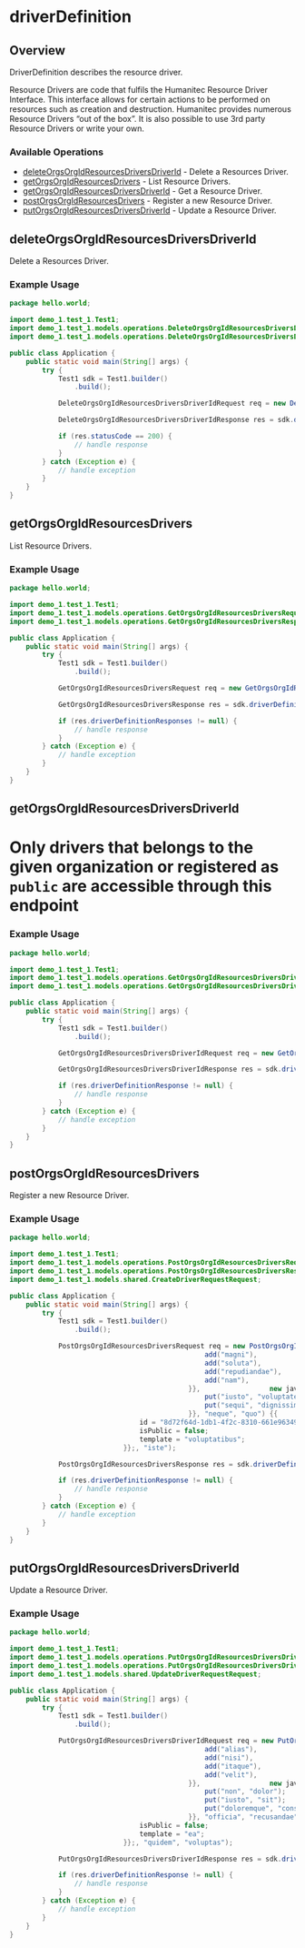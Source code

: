 # driverDefinition

## Overview

DriverDefinition describes the resource driver.

Resource Drivers are code that fulfils the Humanitec Resource Driver Interface. This interface allows for certain actions to be performed on resources such as creation and destruction. Humanitec provides numerous Resource Drivers “out of the box”. It is also possible to use 3rd party Resource Drivers or write your own.
<SchemaDefinition schemaRef="#/components/schemas/DriverDefinitionRequest" />


### Available Operations

* [deleteOrgsOrgIdResourcesDriversDriverId](#deleteorgsorgidresourcesdriversdriverid) - Delete a Resources Driver.
* [getOrgsOrgIdResourcesDrivers](#getorgsorgidresourcesdrivers) - List Resource Drivers.
* [getOrgsOrgIdResourcesDriversDriverId](#getorgsorgidresourcesdriversdriverid) - Get a Resource Driver.
* [postOrgsOrgIdResourcesDrivers](#postorgsorgidresourcesdrivers) - Register a new Resource Driver.
* [putOrgsOrgIdResourcesDriversDriverId](#putorgsorgidresourcesdriversdriverid) - Update a Resource Driver.

## deleteOrgsOrgIdResourcesDriversDriverId

Delete a Resources Driver.

### Example Usage

```java
package hello.world;

import demo_1.test_1.Test1;
import demo_1.test_1.models.operations.DeleteOrgsOrgIdResourcesDriversDriverIdRequest;
import demo_1.test_1.models.operations.DeleteOrgsOrgIdResourcesDriversDriverIdResponse;

public class Application {
    public static void main(String[] args) {
        try {
            Test1 sdk = Test1.builder()
                .build();

            DeleteOrgsOrgIdResourcesDriversDriverIdRequest req = new DeleteOrgsOrgIdResourcesDriversDriverIdRequest("laborum", "consectetur");            

            DeleteOrgsOrgIdResourcesDriversDriverIdResponse res = sdk.driverDefinition.deleteOrgsOrgIdResourcesDriversDriverId(req);

            if (res.statusCode == 200) {
                // handle response
            }
        } catch (Exception e) {
            // handle exception
        }
    }
}
```

## getOrgsOrgIdResourcesDrivers

List Resource Drivers.

### Example Usage

```java
package hello.world;

import demo_1.test_1.Test1;
import demo_1.test_1.models.operations.GetOrgsOrgIdResourcesDriversRequest;
import demo_1.test_1.models.operations.GetOrgsOrgIdResourcesDriversResponse;

public class Application {
    public static void main(String[] args) {
        try {
            Test1 sdk = Test1.builder()
                .build();

            GetOrgsOrgIdResourcesDriversRequest req = new GetOrgsOrgIdResourcesDriversRequest("velit");            

            GetOrgsOrgIdResourcesDriversResponse res = sdk.driverDefinition.getOrgsOrgIdResourcesDrivers(req);

            if (res.driverDefinitionResponses != null) {
                // handle response
            }
        } catch (Exception e) {
            // handle exception
        }
    }
}
```

## getOrgsOrgIdResourcesDriversDriverId

# Only drivers that belongs to the given organization or registered as `public` are accessible through this endpoint

### Example Usage

```java
package hello.world;

import demo_1.test_1.Test1;
import demo_1.test_1.models.operations.GetOrgsOrgIdResourcesDriversDriverIdRequest;
import demo_1.test_1.models.operations.GetOrgsOrgIdResourcesDriversDriverIdResponse;

public class Application {
    public static void main(String[] args) {
        try {
            Test1 sdk = Test1.builder()
                .build();

            GetOrgsOrgIdResourcesDriversDriverIdRequest req = new GetOrgsOrgIdResourcesDriversDriverIdRequest("atque", "ipsum");            

            GetOrgsOrgIdResourcesDriversDriverIdResponse res = sdk.driverDefinition.getOrgsOrgIdResourcesDriversDriverId(req);

            if (res.driverDefinitionResponse != null) {
                // handle response
            }
        } catch (Exception e) {
            // handle exception
        }
    }
}
```

## postOrgsOrgIdResourcesDrivers

Register a new Resource Driver.

### Example Usage

```java
package hello.world;

import demo_1.test_1.Test1;
import demo_1.test_1.models.operations.PostOrgsOrgIdResourcesDriversRequest;
import demo_1.test_1.models.operations.PostOrgsOrgIdResourcesDriversResponse;
import demo_1.test_1.models.shared.CreateDriverRequestRequest;

public class Application {
    public static void main(String[] args) {
        try {
            Test1 sdk = Test1.builder()
                .build();

            PostOrgsOrgIdResourcesDriversRequest req = new PostOrgsOrgIdResourcesDriversRequest(                new CreateDriverRequestRequest(                new String[]{{
                                                add("magni"),
                                                add("soluta"),
                                                add("repudiandae"),
                                                add("nam"),
                                            }},                 new java.util.HashMap<String, Object>() {{
                                                put("iusto", "voluptate");
                                                put("sequi", "dignissimos");
                                            }}, "neque", "quo") {{
                                id = "8d72f64d-1db1-4f2c-8310-661e96349e1c";
                                isPublic = false;
                                template = "voluptatibus";
                            }};, "iste");            

            PostOrgsOrgIdResourcesDriversResponse res = sdk.driverDefinition.postOrgsOrgIdResourcesDrivers(req);

            if (res.driverDefinitionResponse != null) {
                // handle response
            }
        } catch (Exception e) {
            // handle exception
        }
    }
}
```

## putOrgsOrgIdResourcesDriversDriverId

Update a Resource Driver.

### Example Usage

```java
package hello.world;

import demo_1.test_1.Test1;
import demo_1.test_1.models.operations.PutOrgsOrgIdResourcesDriversDriverIdRequest;
import demo_1.test_1.models.operations.PutOrgsOrgIdResourcesDriversDriverIdResponse;
import demo_1.test_1.models.shared.UpdateDriverRequestRequest;

public class Application {
    public static void main(String[] args) {
        try {
            Test1 sdk = Test1.builder()
                .build();

            PutOrgsOrgIdResourcesDriversDriverIdRequest req = new PutOrgsOrgIdResourcesDriversDriverIdRequest(                new UpdateDriverRequestRequest(                new String[]{{
                                                add("alias"),
                                                add("nisi"),
                                                add("itaque"),
                                                add("velit"),
                                            }},                 new java.util.HashMap<String, Object>() {{
                                                put("non", "dolor");
                                                put("iusto", "sit");
                                                put("doloremque", "consequatur");
                                            }}, "officia", "recusandae") {{
                                isPublic = false;
                                template = "ea";
                            }};, "quidem", "voluptas");            

            PutOrgsOrgIdResourcesDriversDriverIdResponse res = sdk.driverDefinition.putOrgsOrgIdResourcesDriversDriverId(req);

            if (res.driverDefinitionResponse != null) {
                // handle response
            }
        } catch (Exception e) {
            // handle exception
        }
    }
}
```
